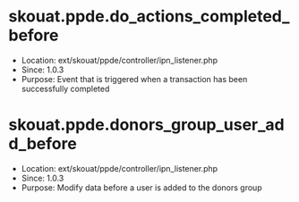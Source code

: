 skouat.ppde.do_actions_completed_before
===
* Location: ext/skouat/ppde/controller/ipn_listener.php
* Since: 1.0.3
* Purpose: Event that is triggered when a transaction has been successfully completed

skouat.ppde.donors_group_user_add_before
===
* Location: ext/skouat/ppde/controller/ipn_listener.php
* Since: 1.0.3
* Purpose: Modify data before a user is added to the donors group
